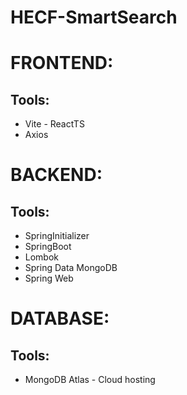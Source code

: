 # HECF-SmartSearch

# FRONTEND:
## Tools:
- Vite - ReactTS
- Axios

# BACKEND:
## Tools:
- SpringInitializer
- SpringBoot
- Lombok
- Spring Data MongoDB
- Spring Web

# DATABASE:
## Tools:
- MongoDB Atlas - Cloud hosting
